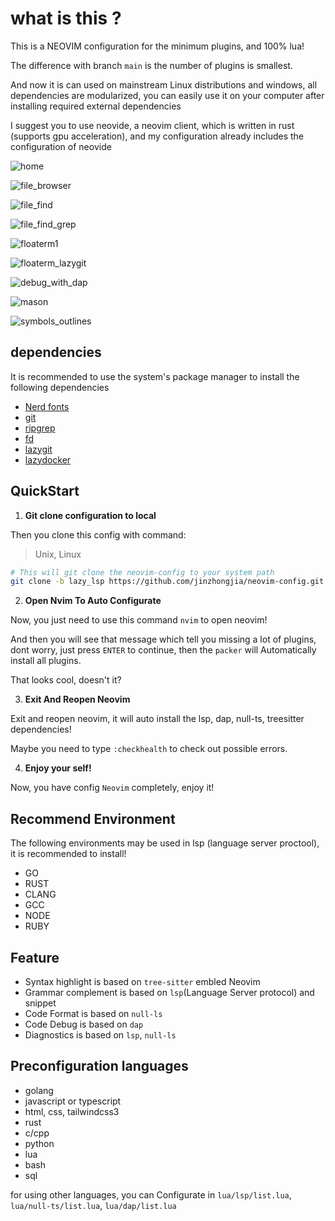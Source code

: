 # what is this ?

This is a NEOVIM configuration for the minimum plugins, and 100% lua!

The difference with branch `main` is the number of plugins is smallest.

And now it is can used on mainstream Linux distributions and windows, all dependencies are modularized, you can easily use it on your computer after installing required external dependencies

I suggest you to use neovide, a neovim client, which is written in rust (supports gpu acceleration), and my configuration already includes the configuration of neovide

![home](https://github.com/jinzhongjia/neovim-config/blob/main/.img/home.png)

![file_browser](https://github.com/jinzhongjia/neovim-config/blob/main/.img/file_browser.png)

![file_find](https://github.com/jinzhongjia/neovim-config/blob/main/.img/file_find.png)

![file_find_grep](https://github.com/jinzhongjia/neovim-config/blob/main/.img/file_find_grep.png)

![floaterm1](https://github.com/jinzhongjia/neovim-config/blob/main/.img/floaterm1.png)

![floaterm_lazygit](https://github.com/jinzhongjia/neovim-config/blob/main/.img/floaterm_lazygit.png)

![debug_with_dap](https://github.com/jinzhongjia/neovim-config/blob/main/.img/debug_with_dap.png)

![mason](https://github.com/jinzhongjia/neovim-config/blob/main/.img/mason.png)

![symbols_outlines](https://github.com/jinzhongjia/neovim-config/blob/main/.img/symbols_outlines.png)

## dependencies

It is recommended to use the system's package manager to install the following dependencies

- [Nerd fonts](https://www.nerdfonts.com/font-downloads)
- [git](https://git-scm.com/downloads)
- [ripgrep](https://github.com/BurntSushi/ripgrep)
- [fd](https://github.com/sharkdp/fd)
- [lazygit](https://github.com/jesseduffield/lazygit)
- [lazydocker](https://github.com/jesseduffield/lazydocker)

## QuickStart

1. **Git clone configuration to local**

Then you clone this config with command:

> Unix, Linux

```bash
# This will git clone the neovim-config to your system path
git clone -b lazy_lsp https://github.com/jinzhongjia/neovim-config.git ~/.config/nvim
```

2. **Open Nvim To Auto Configurate**

Now, you just need to use this command `nvim` to open neovim!

And then you will see that message which tell you missing a lot of plugins, dont worry, just press `ENTER` to continue, then the `packer` will Automatically install all plugins.

That looks cool, doesn't it?

3. **Exit And Reopen Neovim**

Exit and reopen neovim, it will auto install the lsp, dap, null-ts, treesitter dependencies!

Maybe you need to type `:checkhealth` to check out possible errors.

4. **Enjoy your self!**

Now, you have config `Neovim` completely, enjoy it!

## Recommend Environment

The following environments may be used in lsp (language server proctool), it is recommended to install!

- GO
- RUST
- CLANG
- GCC
- NODE
- RUBY

## Feature

- Syntax highlight is based on `tree-sitter` embled Neovim
- Grammar complement is based on `lsp`(Language Server protocol) and snippet
- Code Format is based on `null-ls`
- Code Debug is based on `dap`
- Diagnostics is based on `lsp`, `null-ls`

## Preconfiguration languages

- golang
- javascript or typescript
- html, css, tailwindcss3
- rust
- c/cpp
- python
- lua
- bash
- sql

for using other languages, you can Configurate in `lua/lsp/list.lua`, `lua/null-ts/list.lua`, `lua/dap/list.lua`
